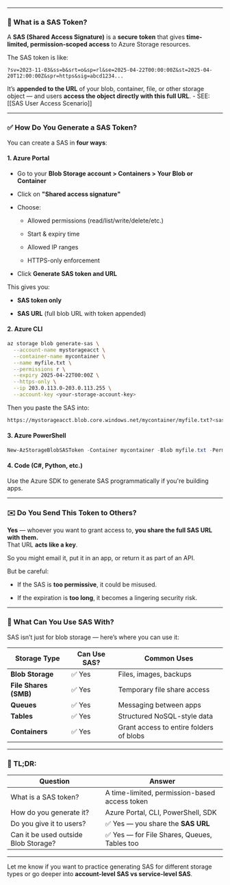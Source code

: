 
---
### 🔐 What is a SAS Token?

A **SAS (Shared Access Signature)** is a **secure token** that gives **time-limited, permission-scoped access** to Azure Storage resources.

The SAS token is like:

```
?sv=2023-11-03&ss=b&srt=o&sp=rl&se=2025-04-22T00:00:00Z&st=2025-04-20T12:00:00Z&spr=https&sig=abcd1234...
```

It’s **appended to the URL** of your blob, container, file, or other storage object — and users **access the object directly with this full URL**. - SEE: [[SAS User Access Scenario]]

---

### ✅ How Do You Generate a SAS Token?

You can create a SAS in **four ways**:

#### 1. **Azure Portal**

- Go to your **Blob Storage account > Containers > Your Blob or Container**
    
- Click on **"Shared access signature"**
    
- Choose:
    
    - Allowed permissions (read/list/write/delete/etc.)
        
    - Start & expiry time
        
    - Allowed IP ranges
        
    - HTTPS-only enforcement
        
- Click **Generate SAS token and URL**
    

This gives you:

- **SAS token only**
    
- **SAS URL** (full blob URL with token appended)
    

#### 2. **Azure CLI**

```bash
az storage blob generate-sas \
  --account-name mystorageacct \
  --container-name mycontainer \
  --name myfile.txt \
  --permissions r \
  --expiry 2025-04-22T00:00Z \
  --https-only \
  --ip 203.0.113.0-203.0.113.255 \
  --account-key <your-storage-account-key>
```

Then you paste the SAS into:

```bash
https://mystorageacct.blob.core.windows.net/mycontainer/myfile.txt?<sas-token>
```

#### 3. **Azure PowerShell**

```powershell
New-AzStorageBlobSASToken -Container mycontainer -Blob myfile.txt -Permission r -ExpiryTime (Get-Date).AddDays(1)
```

#### 4. **Code (C#, Python, etc.)**

Use the Azure SDK to generate SAS programmatically if you're building apps.

---

### ✉️ Do You Send This Token to Others?

**Yes** — whoever you want to grant access to, **you share the full SAS URL with them.**  
That URL **acts like a key**.

So you might email it, put it in an app, or return it as part of an API.

But be careful:

- If the SAS is **too permissive**, it could be misused.
    
- If the expiration is **too long**, it becomes a lingering security risk.
    

---

### 🧠 What Can You Use SAS With?

SAS isn’t just for blob storage — here’s where you can use it:

|Storage Type|Can Use SAS?|Common Uses|
|---|---|---|
|**Blob Storage**|✅ Yes|Files, images, backups|
|**File Shares (SMB)**|✅ Yes|Temporary file share access|
|**Queues**|✅ Yes|Messaging between apps|
|**Tables**|✅ Yes|Structured NoSQL-style data|
|**Containers**|✅ Yes|Grant access to entire folders of blobs|

---

### 🧠 TL;DR:

|Question|Answer|
|---|---|
|What is a SAS token?|A time-limited, permission-based access token|
|How do you generate it?|Azure Portal, CLI, PowerShell, SDK|
|Do you give it to users?|✅ Yes — you share the **SAS URL**|
|Can it be used outside Blob Storage?|✅ Yes — for File Shares, Queues, Tables too|

---

Let me know if you want to practice generating SAS for different storage types or go deeper into **account-level SAS vs service-level SAS**.